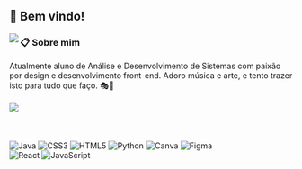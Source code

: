 ## 👋 Bem vindo!
<a href="https://discord.com/users/404844681852223498"><img align="left" src="https://lanyard.cnrad.dev/api/404844681852223498?borderRadius=8px&hideDiscrim=true&animated=true&idleMessage=Probably%20doing%20something%20else..."/></a>

### 📋 **Sobre mim**

Atualmente aluno de Análise e Desenvolvimento de Sistemas com paixão por design e desenvolvimento front-end. Adoro música e arte, e tento trazer isto para tudo que faço. 🎭🎨
<br><br>
![](https://komarev.com/ghpvc/?username=LKaio16&style=for-the-badge&color=blueviolet)
<br><br><br><br>
![Java](https://img.shields.io/badge/java-%23ED8B00.svg?style=flat&logo=openjdk&logoColor=white)  ![CSS3](https://img.shields.io/badge/css3-%231572B6.svg?style=flat&logo=css3&logoColor=white)  ![HTML5](https://img.shields.io/badge/html5-%23E34F26.svg?style=flat&logo=html5&logoColor=white)  ![Python](https://img.shields.io/badge/python-3670A0?style=flat&logo=python&logoColor=ffdd54)  ![Canva](https://img.shields.io/badge/Canva-%2300C4CC.svg?style=flat&logo=Canva&logoColor=white)  ![Figma](https://img.shields.io/badge/figma-%23F24E1E.svg?style=flat&logo=figma&logoColor=white)
<br>
![React](https://img.shields.io/badge/react-%2323272F.svg?style=flat&logo=react&logoColor=%23149ECA) ![JavaScript](https://img.shields.io/badge/javascript-%23323330.svg?style=flat&logo=javascript&logoColor=%23F7DF1E)

<!-- <img src="https://readme-typing-svg.herokuapp.com?font=Fira+Code&pause=1000&color=C55EFF&random=false&width=435&lines=Discord%3A+lkaio16;Ol%C3%A1!" alt="Typing SVG" /> --!>


